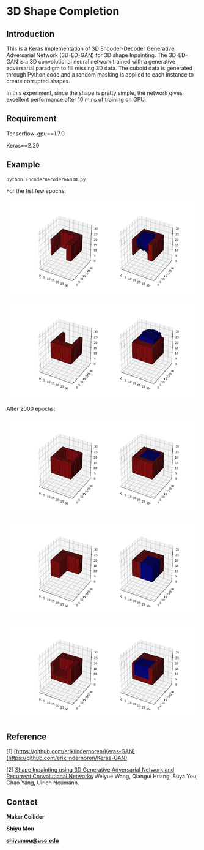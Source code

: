 # 3D Shape Completion 

## Introduction

This is a Keras Implementation of 3D Encoder-Decoder Generative Adversarial Network (3D-ED-GAN) for 3D shape Inpainting. The 3D-ED-GAN is a 3D convolutional neural network trained with a generative adversarial paradigm to fill missing 3D data. The cuboid data is generated through Python code and a random masking is applied to each instance to create corrupted shapes. 

In this experiment, since the shape is pretty simple, the network gives excellent performance after 10 mins of training on GPU.  

## Requirement

Tensorflow-gpu==1.7.0

Keras==2.20

## Example

~~~
python EncoderDecoderGAN3D.py
~~~

For the fist few epochs: 

![](images__32cube/photo_2018-07-06_19-34-57.jpg)


![](images__32cube/photo_2018-07-06_19-35-00.jpg)

After 2000 epochs:

![](images__32cube/photo_2018-07-06_19-34-53.jpg)

![](images__32cube/photo_2018-07-06_19-33-51.jpg)

![](images__32cube/photo_2018-07-06_19-33-26.jpg)

## Reference

[1] [https://github.com/eriklindernoren/Keras-GAN](https://github.com/eriklindernoren/Keras-GAN)

[2] [Shape Inpainting using 3D Generative Adversarial Network and Recurrent Convolutional Networks](https://arxiv.org/abs/1711.06375) Weiyue Wang, Qiangui Huang, Suya You, Chao Yang, Ulrich Neumann. 

## Contact 

**Maker Collider**

**Shiyu Mou**

**shiyumou@usc.edu**